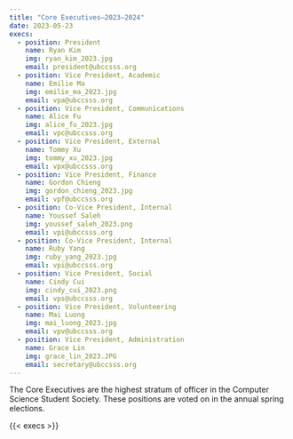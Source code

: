 ```yaml
---
title: "Core Executives—2023–2024"
date: 2023-05-23
execs:
  - position: President
    name: Ryan Kim
    img: ryan_kim_2023.jpg
    email: president@ubccsss.org
  - position: Vice President, Academic
    name: Emilie Ma
    img: emilie_ma_2023.jpg
    email: vpa@ubccsss.org
  - position: Vice President, Communications
    name: Alice Fu
    img: alice_fu_2023.jpg
    email: vpc@ubccsss.org
  - position: Vice President, External
    name: Tommy Xu
    img: tommy_xu_2023.jpg
    email: vpx@ubccsss.org
  - position: Vice President, Finance
    name: Gordon Chieng
    img: gordon_chieng_2023.jpg
    email: vpf@ubccsss.org
  - position: Co-Vice President, Internal
    name: Youssef Saleh
    img: youssef_saleh_2023.png
    email: vpi@ubccsss.org
  - position: Co-Vice President, Internal
    name: Ruby Yang
    img: ruby_yang_2023.jpg
    email: vpi@ubccsss.org
  - position: Vice President, Social
    name: Cindy Cui
    img: cindy_cui_2023.png
    email: vps@ubccsss.org
  - position: Vice President, Volunteering
    name: Mai Luong
    img: mai_luong_2023.jpg
    email: vpv@ubccsss.org
  - position: Vice President, Administration
    name: Grace Lin
    img: grace_lin_2023.JPG
    email: secretary@ubccsss.org
---
```


The Core Executives are the highest stratum of officer in the Computer Science Student Society. These positions are voted on in the annual spring elections.

{{< execs >}}
